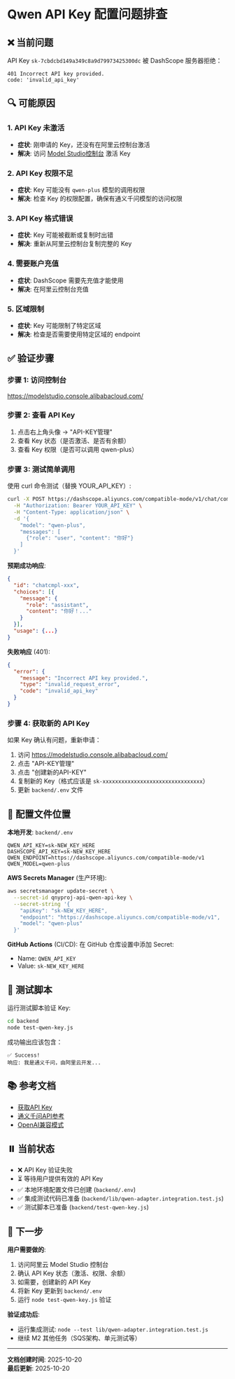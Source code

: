 # Qwen API Key 配置问题排查

## ❌ 当前问题

API Key `sk-7cbdcbd149a349c8a9d79973425300dc` 被 DashScope 服务器拒绝：

```
401 Incorrect API key provided.
code: 'invalid_api_key'
```

## 🔍 可能原因

### 1. API Key 未激活

- **症状**: 刚申请的 Key，还没有在阿里云控制台激活
- **解决**: 访问 [Model Studio控制台](https://modelstudio.console.alibabacloud.com/) 激活 Key

### 2. API Key 权限不足

- **症状**: Key 可能没有 `qwen-plus` 模型的调用权限
- **解决**: 检查 Key 的权限配置，确保有通义千问模型的访问权限

### 3. API Key 格式错误

- **症状**: Key 可能被截断或复制时出错
- **解决**: 重新从阿里云控制台复制完整的 Key

### 4. 需要账户充值

- **症状**: DashScope 需要先充值才能使用
- **解决**: 在阿里云控制台充值

### 5. 区域限制

- **症状**: Key 可能限制了特定区域
- **解决**: 检查是否需要使用特定区域的 endpoint

## ✅ 验证步骤

### 步骤 1: 访问控制台

https://modelstudio.console.alibabacloud.com/

### 步骤 2: 查看 API Key

1. 点击右上角头像 → "API-KEY管理"
2. 查看 Key 状态（是否激活、是否有余额）
3. 查看 Key 权限（是否可以调用 qwen-plus）

### 步骤 3: 测试简单调用

使用 curl 命令测试（替换 YOUR_API_KEY）:

```bash
curl -X POST https://dashscope.aliyuncs.com/compatible-mode/v1/chat/completions \
  -H "Authorization: Bearer YOUR_API_KEY" \
  -H "Content-Type: application/json" \
  -d '{
    "model": "qwen-plus",
    "messages": [
      {"role": "user", "content": "你好"}
    ]
  }'
```

**预期成功响应**:
```json
{
  "id": "chatcmpl-xxx",
  "choices": [{
    "message": {
      "role": "assistant",
      "content": "你好！..."
    }
  }],
  "usage": {...}
}
```

**失败响应** (401):
```json
{
  "error": {
    "message": "Incorrect API key provided.",
    "type": "invalid_request_error",
    "code": "invalid_api_key"
  }
}
```

### 步骤 4: 获取新的 API Key

如果 Key 确认有问题，重新申请：

1. 访问 https://modelstudio.console.alibabacloud.com/
2. 点击 "API-KEY管理"
3. 点击 "创建新的API-KEY"
4. 复制新的 Key（格式应该是 `sk-xxxxxxxxxxxxxxxxxxxxxxxxxxxxxxxx`）
5. 更新 `backend/.env` 文件

## 📝 配置文件位置

**本地开发**: `backend/.env`
```env
QWEN_API_KEY=sk-NEW_KEY_HERE
DASHSCOPE_API_KEY=sk-NEW_KEY_HERE
QWEN_ENDPOINT=https://dashscope.aliyuncs.com/compatible-mode/v1
QWEN_MODEL=qwen-plus
```

**AWS Secrets Manager** (生产环境):
```bash
aws secretsmanager update-secret \
  --secret-id qnyproj-api-qwen-api-key \
  --secret-string '{
    "apiKey": "sk-NEW_KEY_HERE",
    "endpoint": "https://dashscope.aliyuncs.com/compatible-mode/v1",
    "model": "qwen-plus"
  }'
```

**GitHub Actions** (CI/CD):
在 GitHub 仓库设置中添加 Secret:
- Name: `QWEN_API_KEY`
- Value: `sk-NEW_KEY_HERE`

## 🧪 测试脚本

运行测试脚本验证 Key:
```bash
cd backend
node test-qwen-key.js
```

成功输出应该包含：
```
✅ Success!
响应: 我是通义千问，由阿里云开发...
```

## 📚 参考文档

- [获取API Key](https://help.aliyun.com/zh/model-studio/developer-reference/get-api-key)
- [通义千问API参考](https://help.aliyun.com/zh/dashscope/developer-reference/api-details)
- [OpenAI兼容模式](https://help.aliyun.com/zh/dashscope/developer-reference/compatibility-of-openai-with-dashscope/)

## ⏸️ 当前状态

- ❌ API Key 验证失败
- ⏳ 等待用户提供有效的 API Key
- ✅ 本地环境配置文件已创建 (`backend/.env`)
- ✅ 集成测试代码已准备 (`backend/lib/qwen-adapter.integration.test.js`)
- ✅ 测试脚本已准备 (`backend/test-qwen-key.js`)

## 🎯 下一步

**用户需要做的**:

1. 访问阿里云 Model Studio 控制台
2. 确认 API Key 状态（激活、权限、余额）
3. 如需要，创建新的 API Key
4. 将新 Key 更新到 `backend/.env`
5. 运行 `node test-qwen-key.js` 验证

**验证成功后**:

- 运行集成测试: `node --test lib/qwen-adapter.integration.test.js`
- 继续 M2 其他任务（SQS架构、单元测试等）

---

**文档创建时间**: 2025-10-20  
**最后更新**: 2025-10-20
